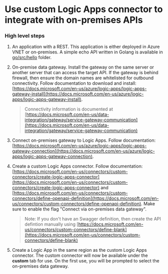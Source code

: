 # Use custom Logic Apps connector to integrate with on-premises APIs

### High level steps

1. An application with a REST.  This application is either deployed in Azure VNET or on-premises.  A simple echo API written in Golang is available in [go/src/hello](go/src/hello) folder.

2. On-premise data gateway.  Install the gateway on the same server or another server that can access the target API.  If the gateway is behind firewall, then ensure the domain names are whitelisted for outbound connectivity.  Follow documentation to download and install:  [https://docs.microsoft.com/en-us/azure/logic-apps/logic-apps-gateway-install](https://docs.microsoft.com/en-us/azure/logic-apps/logic-apps-gateway-install).

    > Connectivity information is documented at [https://docs.microsoft.com/en-us/data-integration/gateway/service-gateway-communication](https://docs.microsoft.com/en-us/data-integration/gateway/service-gateway-communication)

3. Connect on-premises gateway to Logic Apps.  Follow documentation: [https://docs.microsoft.com/en-us/azure/logic-apps/logic-apps-gateway-connection](https://docs.microsoft.com/en-us/azure/logic-apps/logic-apps-gateway-connection).

4. Create a custom Logic Apps connector.  Follow documentation: [https://docs.microsoft.com/en-us/connectors/custom-connectors/create-logic-apps-connector](https://docs.microsoft.com/en-us/connectors/custom-connectors/create-logic-apps-connector) and [https://docs.microsoft.com/en-us/connectors/custom-connectors/define-openapi-definition](https://docs.microsoft.com/en-us/connectors/custom-connectors/define-openapi-definition).  Make sure to enable the flag "Connect via on-premises data gateway".

    > Note:  If you don't have an Swagger definition, then create the API defintion manually using [https://docs.microsoft.com/en-us/connectors/custom-connectors/define-blank](https://docs.microsoft.com/en-us/connectors/custom-connectors/define-blank)

5. Create a Logic App in the same region as the custom Logic Apps connector.  The custom connector will now be available under the **custom** tab for use.  On the first use, you will be prompted to select the on-premises data gateway.